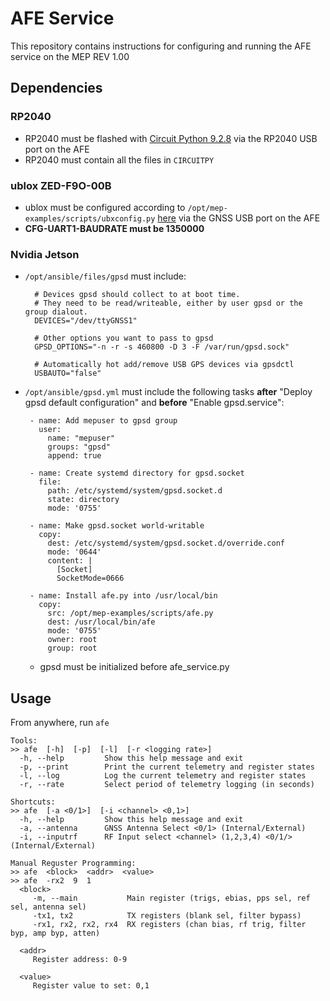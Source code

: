 # AFE Service

This repository contains instructions for configuring and running the AFE service on the MEP REV 1.00

## Dependencies

### RP2040

- RP2040 must be flashed with [Circuit Python 9.2.8](https://circuitpython.org/board/raspberry_pi_pico/) via the RP2040 USB port on the AFE
- RP2040 must contain all the files in `CIRCUITPY`

### ublox ZED-F9O-00B

- ublox must be configured according to `/opt/mep-examples/scripts/ubxconfig.py` [here](https://github.com/spectrumx/mep-examples/blob/main/scripts/ubxconfig.py) via the GNSS USB port on the AFE
- **CFG-UART1-BAUDRATE must be 1350000**

### Nvidia Jetson

- `/opt/ansible/files/gpsd` must include:
   
  ```
    # Devices gpsd should collect to at boot time.
    # They need to be read/writeable, either by user gpsd or the group dialout.
    DEVICES="/dev/ttyGNSS1"

    # Other options you want to pass to gpsd
    GPSD_OPTIONS="-n -r -s 460800 -D 3 -F /var/run/gpsd.sock"

    # Automatically hot add/remove USB GPS devices via gpsdctl
    USBAUTO="false"
  ```
- `/opt/ansible/gpsd.yml` must include the following tasks **after** "Deploy gpsd default configuration" and **before** "Enable gpsd.service":

  ```
   - name: Add mepuser to gpsd group
     user:
       name: "mepuser"
       groups: "gpsd"
       append: true
        
   - name: Create systemd directory for gpsd.socket
     file:
       path: /etc/systemd/system/gpsd.socket.d
       state: directory
       mode: '0755'

   - name: Make gpsd.socket world-writable
     copy:
       dest: /etc/systemd/system/gpsd.socket.d/override.conf
       mode: '0644'
       content: |
         [Socket]
         SocketMode=0666
  
   - name: Install afe.py into /usr/local/bin
     copy:
       src: /opt/mep-examples/scripts/afe.py
       dest: /usr/local/bin/afe
       mode: '0755'
       owner: root
       group: root
     ```
  - gpsd must be initialized before afe_service.py
     
## Usage

From anywhere, run `afe`

```
Tools:
>> afe  [-h]  [-p]  [-l]  [-r <logging rate>]
  -h, --help         Show this help message and exit
  -p, --print        Print the current telemetry and register states
  -l, --log          Log the current telemetry and register states
  -r, --rate         Select period of telemetry logging (in seconds)
  
Shortcuts:
>> afe  [-a <0/1>]  [-i <channel> <0,1>]
  -h, --help         Show this help message and exit
  -a, --antenna      GNSS Antenna Select <0/1> (Internal/External)
  -i, --inputrf      RF Input select <channel> (1,2,3,4) <0/1/> (Internal/External)

Manual Reguster Programming:
>> afe  <block>  <addr>  <value>
>> afe  -rx2  9  1
  <block>
     -m, --main           Main register (trigs, ebias, pps sel, ref sel, antenna sel)
     -tx1, tx2            TX registers (blank sel, filter bypass)
     -rx1, rx2, rx2, rx4  RX registers (chan bias, rf trig, filter byp, amp byp, atten)

  <addr>
     Register address: 0-9

  <value>
     Register value to set: 0,1
```
